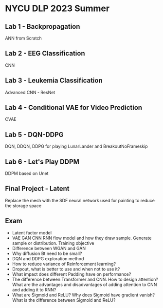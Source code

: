# NYCU DLP 2023 Summer

## Lab 1 - Backpropagation

ANN from Scratch

## Lab 2 - EEG Classification

CNN

## Lab 3 - Leukemia Classification

Advanced CNN - ResNet

## Lab 4 - Conditional VAE for Video Prediction

CVAE

## Lab 5 - DQN-DDPG

DQN, DDQN, DDPG for playing LunarLander and BreakoutNoFrameskip

## Lab 6 - Let's Play DDPM

DDPM based on Unet

## Final Project - Latent 

Replace the mesh with the SDF neural network used for painting to reduce the storage space

## Exam
- Latent factor model
- VAE GAN CNN RNN flow model and how they draw sample. Generate sample or distribution. Training objective
- Difference between WGAN and GAN
- Why diffusion Bt need to be small?
- DQN and DDPG exploration method
- How to reduce variance of Reinforcement learning?
- Dropout, what is better to use and when not to use it?
- What impact does different Padding have on performance?
- The difference between Transformer and CNN. How to design attention? What are the advantages and disadvantages of adding attention to CNN and adding it to RNN?
- What are Sigmoid and ReLU? Why does Sigmoid have gradient vanish? What is the difference between Sigmoid and ReLU?